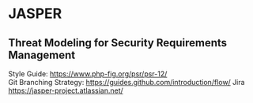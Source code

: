 # JASPER
## Threat Modeling for Security Requirements Management

Style Guide: https://www.php-fig.org/psr/psr-12/  
Git Branching Strategy: https://guides.github.com/introduction/flow/
Jira https://jasper-project.atlassian.net/
